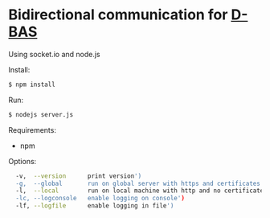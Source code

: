 # Bidirectional communication for [D-BAS](https://gitlab.cs.uni-duesseldorf.de/project/dbas)

Using socket.io and node.js

Install:

```bash
$ npm install
```

Run:

```bash
$ nodejs server.js
```

Requirements:
* npm


Options:
```bash
  -v,  --version      print version')
  -g,  --global       run on global server with https and certificates')
  -l,  --local        run on local machine with http and no certificates')
  -lc, --logconsole   enable logging on console')
  -lf, --logfile      enable logging in file')
```
